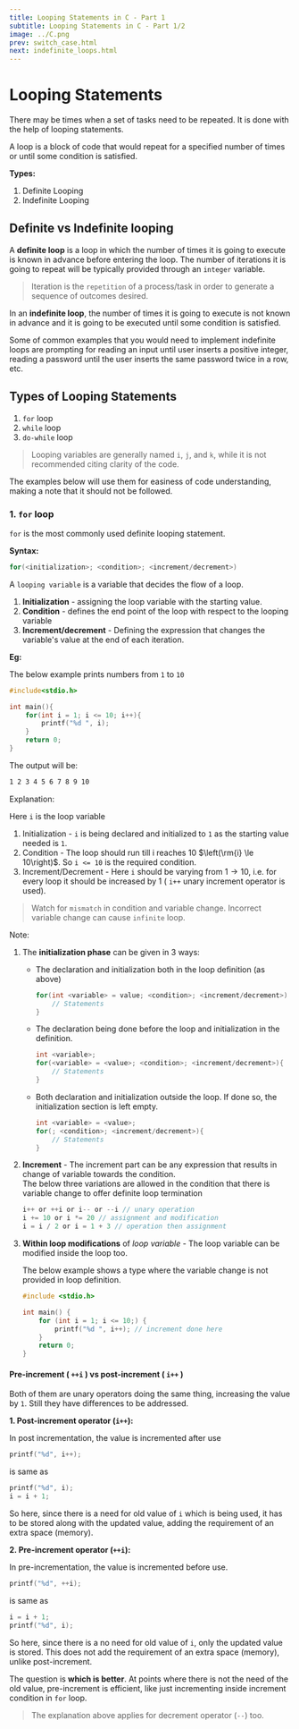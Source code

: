 ```yaml
---
title: Looping Statements in C - Part 1
subtitle: Looping Statements in C - Part 1/2
image: ../C.png
prev: switch_case.html
next: indefinite_loops.html
---
```


# Looping Statements

There may be times when a set of tasks need to be repeated. It is done with the help of looping statements.

A loop is a block of code that would repeat for a specified number of times or until some condition is satisfied.

**Types:**

1. Definite Looping
2. Indefinite Looping

## Definite vs Indefinite looping

A **definite loop** is a loop in which the number of times it is going to execute is known in advance before entering the loop. The number of iterations it is going to repeat will be typically provided through an `integer` variable.

> Iteration is the `repetition` of a process/task in order to generate a sequence of outcomes desired.

In an **indefinite loop**, the number of times it is going to execute is not known in advance and it is going to be executed until some condition is satisfied.

Some of common examples that you would need to implement indefinite loops are prompting for reading an input until user inserts a positive integer, reading a password until the user inserts the same password twice in a row, etc.

## Types of Looping Statements

1. `for` loop
2. `while` loop
3. `do-while` loop

> Looping variables are generally named `i`, `j`, and `k`, while it is not recommended citing clarity of the code.

The examples below will use them for easiness of code understanding, making a note that it should not be followed.

### 1. `for` loop

`for` is the most commonly used definite looping statement.

**Syntax:**

```c
for(<initialization>; <condition>; <increment/decrement>)
```

A `looping variable` is a variable that decides the flow of a loop.

1. **Initialization** - assigning the loop variable with the starting value.
2. **Condition** - defines the end point of the loop with respect to the looping variable
3. **Increment/decrement** - Defining the expression that changes the variable's value at the end of each iteration.

**Eg:**

The below example prints numbers from `1` to `10`

```c
#include<stdio.h>

int main(){
    for(int i = 1; i <= 10; i++){
        printf("%d ", i);
    }
    return 0;
}
```

The output will be:

```txt
1 2 3 4 5 6 7 8 9 10
```

Explanation:

Here `i` is the loop variable

1. Initialization - `i` is being declared and initialized to `1` as the starting value needed is `1`.
2. Condition - The loop should run till i reaches 10 $\left(\rm{i} \le 10\right)$. So `i <= 10` is the required condition.
3. Increment/Decrement - Here `i` should be varying from $1 \rightarrow 10$, i.e. for every loop it should be increased by 1 ( `i++` unary increment operator is used).

> Watch for `mismatch` in condition and variable change. Incorrect variable change can cause `infinite` loop.

Note:

<ol>
<li> The <strong>initialization phase</strong> can be given in 3 ways:</li>
<ul>
<li>The declaration and initialization both in the loop definition (as above)</li>

```c
for(int <variable> = value; <condition>; <increment/decrement>) {
    // Statements
}
```

<li>The declaration being done before the loop and initialization in the definition.</li>

```c
int <variable>;
for(<variable> = <value>; <condition>; <increment/decrement>){
    // Statements
}
```

<li> Both declaration and initialization outside the loop. If done so, the initialization section is left empty.</li>

```c
int <variable> = <value>;
for(; <condition>; <increment/decrement>){
    // Statements
}
```

</ul>

<li> <strong>Increment</strong> - The increment part can be any expression that results in change of variable towards the condition.<br>
The below three variations are allowed in the condition that there is variable change to offer definite loop termination</li>

```c
i++ or ++i or i-- or --i // unary operation
i += 10 or i *= 20 // assignment and modification
i = i / 2 or i = 1 + 3 // operation then assignment
```

<li> <strong>Within loop modifications</strong> of <em>loop variable</em> - The loop variable can be modified inside the loop too.

The below example shows a type where the variable change is not provided in loop definition.</li>

```c
#include <stdio.h>

int main() {
    for (int i = 1; i <= 10;) {
        printf("%d ", i++); // increment done here
    }
    return 0;
}
```

</ol>

#### Pre-increment ( `++i` ) vs post-increment ( `i++` )

Both of them are unary operators doing the same thing, increasing the value by `1`. Still they have differences to be addressed.

**1. Post-increment operator (`i++`):**

In post incrementation, the value is incremented after use

```c
printf("%d", i++);
```

is same as

```c
printf("%d", i);
i = i + 1;
```

So here, since there is a need for old value of `i` which is being used, it has to be stored along with the updated value, adding the requirement of an extra space (memory).

**2. Pre-increment operator (`++i`):**

In pre-incrementation, the value is incremented before use.

```c
printf("%d", ++i);
```

is same as

```c
i = i + 1;
printf("%d", i);
```

So here, since there is a no need for old value of `i`, only the updated value is stored. This does not add the requirement of an extra space (memory), unlike post-increment.

The question is **which is better**. At points where there is not the need of the old value, pre-increment is efficient, like just incrementing inside increment condition in `for` loop.

> The explanation above applies for decrement operator (`--`) too.
